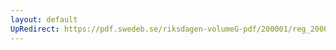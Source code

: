 ```yaml
---
layout: default
UpRedirect: https://pdf.swedeb.se/riksdagen-volumeG-pdf/200001/reg_200001/reg_200001_0262.pdf
---
```

